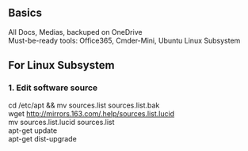 ## Basics
All Docs, Medias, backuped on OneDrive  
Must-be-ready tools: Office365, Cmder-Mini, Ubuntu Linux Subsystem

## For Linux Subsystem
### 1. Edit software source
cd /etc/apt && mv sources.list sources.list.bak  
wget http://mirrors.163.com/.help/sources.list.lucid  
mv sources.list.lucid sources.list  
apt-get update  
apt-get dist-upgrade  

